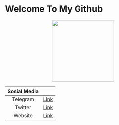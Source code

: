 # Welcome To My Github 
<p align="center">
  <img height="200" height="auto" src="https://avatars.githubusercontent.com/u/118631282?v=4">

 
| Sosial Media  | |
| :------------: | :------------: |
| Telegram | [Link](https://t.me/Li4rNft "Link")  |
| Twitter  | [Link](https://https://twitter.com/rivfandinft "Link")  |
| Website  | [Link](http://www.rivfandi_li4r.com "Link")  |
</p>
